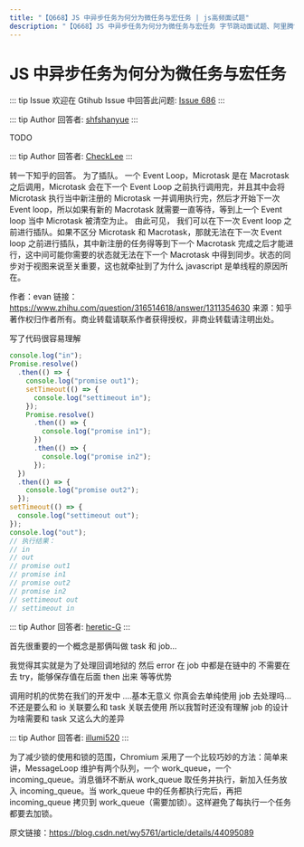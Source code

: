 ```yaml
---
title: "【Q668】JS 中异步任务为何分为微任务与宏任务 | js高频面试题"
description: "【Q668】JS 中异步任务为何分为微任务与宏任务 字节跳动面试题、阿里腾讯面试题、美团小米面试题。"
---
```


# JS 中异步任务为何分为微任务与宏任务

::: tip Issue
欢迎在 Gtihub Issue 中回答此问题: [Issue 686](https://github.com/shfshanyue/Daily-Question/issues/686)
:::

::: tip Author
回答者: [shfshanyue](https://github.com/shfshanyue)
:::

TODO

::: tip Author
回答者: [CheckLee](https://github.com/CheckLee)
:::

转一下知乎的回答。
为了插队。
一个 Event Loop，Microtask 是在 Macrotask 之后调用，Microtask 会在下一个 Event Loop 之前执行调用完，并且其中会将 Microtask 执行当中新注册的 Microtask 一并调用执行完，然后才开始下一次 Event loop，所以如果有新的 Macrotask 就需要一直等待，等到上一个 Event loop 当中 Microtask 被清空为止。
由此可见， 我们可以在下一次 Event loop 之前进行插队。如果不区分 Microtask 和 Macrotask，那就无法在下一次 Event loop 之前进行插队，其中新注册的任务得等到下一个 Macrotask 完成之后才能进行，这中间可能你需要的状态就无法在下一个 Macrotask 中得到同步。状态的同步对于视图来说至关重要，这也就牵扯到了为什么 javascript 是单线程的原因所在。

作者：evan
链接：https://www.zhihu.com/question/316514618/answer/1311354630
来源：知乎
著作权归作者所有。商业转载请联系作者获得授权，非商业转载请注明出处。

写了代码很容易理解

```javascript
console.log("in");
Promise.resolve()
  .then(() => {
    console.log("promise out1");
    setTimeout(() => {
      console.log("settimeout in");
    });
    Promise.resolve()
      .then(() => {
        console.log("promise in1");
      })
      .then(() => {
        console.log("promise in2");
      });
  })
  .then(() => {
    console.log("promise out2");
  });
setTimeout(() => {
  console.log("settimeout out");
});
console.log("out");
// 执行结果：
// in
// out
// promise out1
// promise in1
// promise out2
// promise in2
// settimeout out
// settimeout in
```

::: tip Author
回答者: [heretic-G](https://github.com/heretic-G)
:::

首先很重要的一个概念是那俩叫做 task 和 job...

我觉得其实就是为了处理回调地狱的 然后 error 在 job 中都是在链中的 不需要在去 try，能够保存值在后面 then 出来 等等优势

调用时机的优势在我们的开发中 ....基本无意义 你真会去单纯使用 job 去处理吗... 不还是要么和 io 关联要么和 task 关联去使用 所以我暂时还没有理解 job 的设计为啥需要和 task 又这么大的差异

::: tip Author
回答者: [illumi520](https://github.com/illumi520)
:::

为了减少锁的使用和锁的范围，Chromium 采用了一个比较巧妙的方法：简单来讲，MessageLoop 维护有两个队列，一个 work_queue，一个 incoming_queue。消息循环不断从 work_queue 取任务并执行，新加入任务放入 incoming_queue。当 work_queue 中的任务都执行完后，再把 incoming_queue 拷贝到 work_queue（需要加锁）。这样避免了每执行一个任务都要去加锁。

原文链接：https://blog.csdn.net/wy5761/article/details/44095089
